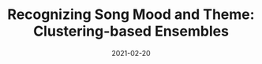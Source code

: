 ---
# Documentation: https://wowchemy.com/docs/managing-content/

title: 'Recognizing Song Mood and Theme: Clustering-based Ensembles'
subtitle: ''
summary: ''
authors:
- Maximilian Mayerl
- Michael Vötter
- admin 
- Günther Specht 
- Eva Zangerle 
tags: []
categories: []
date: '2021-02-20'
lastmod: 2021-02-20T08:38:33+02:00
featured: false
draft: false

# Featured image
# To use, add an image named `featured.jpg/png` to your page's folder.
# Focal points: Smart, Center, TopLeft, Top, TopRight, Left, Right, BottomLeft, Bottom, BottomRight.
image:
  caption: ''
  focal_point: ''
  preview_only: false

# Projects (optional).
#   Associate this post with one or more of your projects.
#   Simply enter your project's folder or file name without extension.
#   E.g. `projects = ["internal-project"]` references `content/project/deep-learning/index.md`.
#   Otherwise, set `projects = []`.
projects: []
publishDate: '2021-02-20T06:38:33.705018Z'
publication_types:
- '1'
abstract: ''
publication: '*Working Notes Proceedings of the MediaEval 2021 Workshop*'
url_pdf: https://ceur-ws.org/Vol-3181/paper14.pdf
links:
- name: Link
  url: https://ceur-ws.org/Vol-3181/paper14.pdf
---